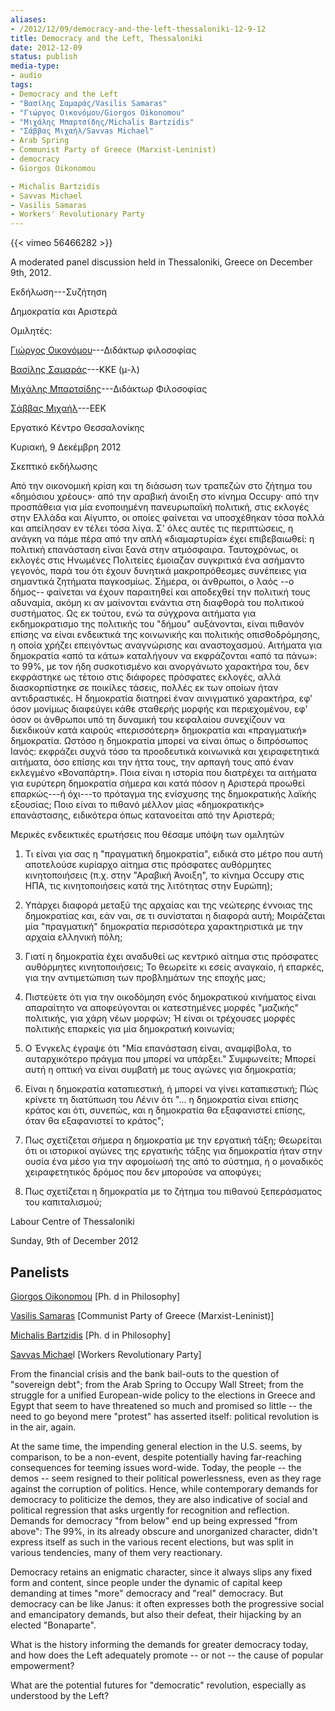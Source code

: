 ```yaml
---
aliases:
- /2012/12/09/democracy-and-the-left-thessaloniki-12-9-12
title: Democracy and the Left, Thessaloniki
date: 2012-12-09
status: publish
media-type:
- audio
tags:
- Democracy and the Left
- "Βασίλης Σαμαράς/Vasilis Samaras"
- "Γιώργος Οικονόμου/Giorgos Oikonomou"
- "Μιχάλης Μπαρτσίδης/Michalis Bartzidis"
- "Σάββας Μιχαήλ/Savvas Michael"
- Arab Spring
- Communist Party of Greece (Marxist-Leninist)
- democracy
- Giorgos Oikonomou

- Michalis Bartzidis
- Savvas Michael
- Vasilis Samaras
- Workers' Revolutionary Party
---
```


{{< vimeo 56466282 >}}

A moderated panel discussion held in Thessaloniki, Greece on December 9th, 2012.

Εκδήλωση---Συζήτηση

Δημοκρατία και Αριστερά

Ομιλητές:

[Γιώργος Οικονόμου](/authors/%ce%b3%ce%b9%cf%8e%cf%81%ce%b3%ce%bf%cf%82-%ce%bf%ce%b9%ce%ba%ce%bf%ce%bd%cf%8c%ce%bc%ce%bf%cf%85giorgos-oikonomou/)---Διδάκτωρ φιλοσοφίας

[Βασίλης Σαμαράς](/authors/%ce%b2%ce%b1%cf%83%ce%af%ce%bb%ce%b7%cf%82-%cf%83%ce%b1%ce%bc%ce%b1%cf%81%ce%ac%cf%82vasilis-samaras/)---ΚΚΕ (μ-λ)

[Μιχάλης Μπαρτσίδης](/authors/%ce%bc%ce%b9%cf%87%ce%ac%ce%bb%ce%b7%cf%82-%ce%bc%cf%80%ce%b1%cf%81%cf%84%cf%83%ce%af%ce%b4%ce%b7%cf%82michalis-bartzidis/)---Διδάκτωρ Φιλοσοφίας

[Σάββας Μιχαήλ](/authors/%cf%83%ce%ac%ce%b2%ce%b2%ce%b1%cf%82-%ce%bc%ce%b9%cf%87%ce%b1%ce%ae%ce%bbsavvas-michael/)---ΕΕΚ

Εργατικό Κέντρο Θεσσαλονίκης

Κυριακή, 9 Δεκέμβρη 2012

Σκεπτικό εκδήλωσης

Από την οικονομική κρίση και τη διάσωση των τραπεζών στο ζήτημα του «δημόσιου χρέους»· από την αραβική άνοιξη στο κίνημα Occupy· από την προσπάθεια για μία ενοποιημένη πανευρωπαϊκή πολιτική, στις εκλογές στην Ελλάδα και Αίγυπτο, οι οποίες φαίνεται να υποσχέθηκαν τόσα πολλά και απείλησαν εν τέλει τόσα λίγα. Σ' όλες αυτές τις περιπτώσεις, η ανάγκη να πάμε πέρα από την απλή «διαμαρτυρία» έχει επιβεβαιωθεί: η πολιτική επανάσταση είναι ξανά στην ατμόσφαιρα. Ταυτοχρόνως, οι εκλογές στις Ηνωμένες Πολιτείες έμοιαζαν συγκριτικά ένα ασήμαντο γεγονός, παρά του ότι έχουν δυνητικά μακροπρόθεσμες συνέπειες για σημαντικά ζητήματα παγκοσμίως. Σήμερα, οι άνθρωποι, ο λαός --ο δήμος-- φαίνεται να έχουν παραιτηθεί και αποδεχθεί την πολιτική τους αδυναμία, ακόμη κι αν μαίνονται ενάντια στη διαφθορά του πολιτικού συστήματος. Ως εκ τούτου, ενώ τα σύγχρονα αιτήματα για εκδημοκρατισμο της πολιτικής του "δήμου" αυξάνονται, είναι πιθανόν επίσης να είναι ενδεικτικά της κοινωνικής και πολιτικής οπισθοδρόμησης, η οποία χρήζει επειγόντως αναγνώρισης και αναστοχασμού. Αιτήματα για δημοκρατία «από τα κάτω» καταλήγουν να εκφράζονται «από τα πάνω»: το 99%, με τον ήδη συσκοτισμένο και ανοργάνωτο χαρακτήρα του, δεν εκφράστηκε ως τέτοιο στις διάφορες πρόσφατες εκλογές, αλλά διασκορπίστηκε σε ποικίλες τάσεις, πολλές εκ των οποίων ήταν αντιδραστικές. Η δημοκρατία διατηρεί έναν αινιγματικό χαρακτήρα, εφ' όσον μονίμως διαφεύγει κάθε σταθερής μορφής και περιεχομένου, εφ' όσον οι άνθρωποι υπό τη δυναμική του κεφαλαίου συνεχίζουν να διεκδικούν κατά καιρούς «περισσότερη» δημοκρατία και «πραγματική» δημοκρατία. Ωστόσο η δημοκρατία μπορεί να είναι όπως ο διπρόσωπος Ιανός: εκφράζει συχνά τόσο τα προοδευτικά κοινωνικά και χειραφετητικά αιτήματα, όσο επίσης και την ήττα τους, την αρπαγή τους από έναν εκλεγμένο «Βοναπάρτη». Ποια είναι η ιστορία που διατρέχει τα αιτήματα για ευρύτερη δημοκρατία σήμερα και κατά πόσον η Αριστερά προωθεί επαρκώς---ή όχι---το πρόταγμα της ενίσχυσης της δημοκρατικής λαϊκής εξουσίας; Ποιο είναι το πιθανό μέλλον μίας «δημοκρατικής» επανάστασης, ειδικότερα όπως κατανοείται από την Αριστερά;

Μερικές ενδεικτικές ερωτήσεις που θέσαμε υπόψη των ομιλητών

1. Τι είναι για σας η "πραγματική δημοκρατία", ειδικά στο μέτρο που αυτή αποτελούσε κυρίαρχο αίτημα στις πρόσφατες αυθόρμητες κινητοποιήσεις (π.χ. στην "Αραβική Άνοιξη", το κίνημα Occupy στις ΗΠΑ, τις κινητοποιήσεις κατά της λιτότητας στην Ευρώπη);

2. Υπάρχει διαφορά μεταξύ της αρχαίας και της νεώτερης έννοιας της δημοκρατίας και, εάν ναι, σε τι συνίσταται η διαφορά αυτή; Μοιράζεται μία "πραγματική" δημοκρατία περισσότερα χαρακτηριστικά με την αρχαία ελληνική πόλη;

3. Γιατί η δημοκρατία έχει αναδυθεί ως κεντρικό αίτημα στις πρόσφατες αυθόρμητες κινητοποιήσεις; Το θεωρείτε κι εσείς αναγκαίο, ή επαρκές, για την αντιμετώπιση των προβλημάτων της εποχής μας;

4. Πιστεύετε ότι για την οικοδόμηση ενός δημοκρατικού κινήματος είναι απαραίτητο να αποφεύγονται οι κατεστημένες μορφές "μαζικής" πολιτικής, για χάρη νέων μορφών; Ή είναι οι τρέχουσες μορφές πολιτικής επαρκείς για μία δημοκρατική κοινωνία;

5. Ο Ένγκελς έγραψε ότι "Μία επανάσταση είναι, αναμφίβολα, το αυταρχικότερο πράγμα που μπορεί να υπάρξει." Συμφωνείτε; Μπορεί αυτή η οπτική να είναι συμβατή με τους αγώνες για δημοκρατία;

6. Είναι η δημοκρατία καταπιεστική, ή μπορεί να γίνει καταπιεστική; Πώς κρίνετε τη διατύπωση του Λένιν ότι "... η δημοκρατία είναι επίσης κράτος και ότι, συνεπώς, και η δημοκρατία θα εξαφανιστεί επίσης, όταν θα εξαφανιστεί το κράτος";

7. Πως σχετίζεται σήμερα η δημοκρατία με την εργατική τάξη; Θεωρείται ότι οι ιστορικοί αγώνες της εργατικής τάξης για δημοκρατία ήταν στην ουσία ένα μέσο για την αφομοίωσή της από το σύστημα, ή ο μοναδικός χειραφετητικός δρόμος που δεν μπορούσε να αποφύγει;

8. Πως σχετίζεται η δημοκρατία με το ζήτημα του πιθανού ξεπεράσματος του καπιταλισμού;

Labour Centre of Thessaloniki

Sunday, 9th of December 2012

## Panelists


[Giorgos Oikonomou](/authors/%ce%b3%ce%b9%cf%8e%cf%81%ce%b3%ce%bf%cf%82-%ce%bf%ce%b9%ce%ba%ce%bf%ce%bd%cf%8c%ce%bc%ce%bf%cf%85giorgos-oikonomou/) [Ph. d in Philosophy]

[Vasilis Samaras](/authors/%ce%b2%ce%b1%cf%83%ce%af%ce%bb%ce%b7%cf%82-%cf%83%ce%b1%ce%bc%ce%b1%cf%81%ce%ac%cf%82vasilis-samaras/) [Communist Party of Greece (Marxist-Leninist)]

[Michalis Bartzidis](/authors/%ce%bc%ce%b9%cf%87%ce%ac%ce%bb%ce%b7%cf%82-%ce%bc%cf%80%ce%b1%cf%81%cf%84%cf%83%ce%af%ce%b4%ce%b7%cf%82michalis-bartzidis/) [Ph. d in Philosophy]

[Savvas Michae](/authors/%cf%83%ce%ac%ce%b2%ce%b2%ce%b1%cf%82-%ce%bc%ce%b9%cf%87%ce%b1%ce%ae%ce%bbsavvas-michael/)l [Workers Revolutionary Party]

From the financial crisis and the bank bail-outs to the question of "sovereign debt"; from the Arab Spring to Occupy Wall Street; from the struggle for a unified European-wide policy to the elections in Greece and Egypt that seem to have threatened so much and promised so little -- the need to go beyond mere "protest" has asserted itself: political revolution is in the air, again.

At the same time, the impending general election in the U.S. seems, by comparison, to be a non-event, despite potentially having far-reaching consequences for teeming issues word-wide. Today, the people -- the demos -- seem resigned to their political powerlessness, even as they rage against the corruption of politics. Hence, while contemporary demands for democracy to politicize the demos, they are also indicative of social and political regression that asks urgently for recognition and reflection. Demands for democracy "from below" end up being expressed "from above": The 99%, in its already obscure and unorganized character, didn't express itself as such in the various recent elections, but was split in various tendencies, many of them very reactionary.

Democracy retains an enigmatic character, since it always slips any fixed form and content, since people under the dynamic of capital keep demanding at times "more" democracy and "real" democracy. But democracy can be like Janus: it often expresses both the progressive social and emancipatory demands, but also their defeat, their hijacking by an elected "Bonaparte".

What is the history informing the demands for greater democracy today, and how does the Left adequately promote -- or not -- the cause of popular empowerment?

What are the potential futures for "democratic" revolution, especially as understood by the Left?
